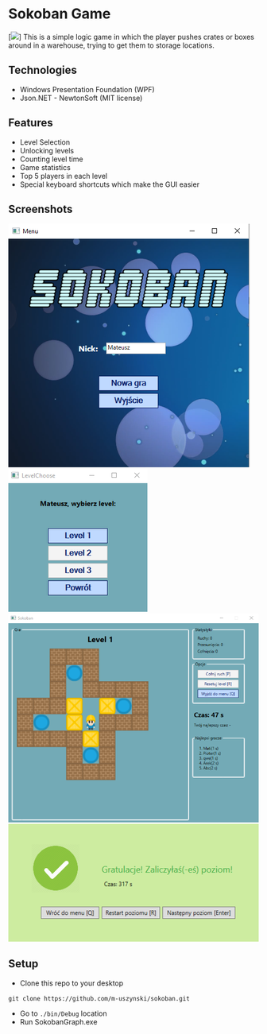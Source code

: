 # Sokoban Game
[![](https://img.shields.io/badge/<SUBJECT>-<STATUS>-<COLOR>.svg)]
This is a simple logic game in which the player pushes crates or boxes around in a warehouse, trying to get them to storage locations.

## Technologies
* Windows Presentation Foundation (WPF)
* Json.NET - NewtonSoft (MIT license)

## Features
* Level Selection
* Unlocking levels
* Counting level time
* Game statistics
* Top 5 players in each level 
* Special keyboard shortcuts which make the GUI easier

## Screenshots
![Menu](./screenshots/menu.png)
![Level chooser](./screenshots/levelchooser.png)
![Main Game](./screenshots/maingame.png)
![Level win](./screenshots/levelwin.png)

## Setup
* Clone this repo to your desktop
```
git clone https://github.com/m-uszynski/sokoban.git
```
* Go to `./bin/Debug` location
* Run SokobanGraph.exe
